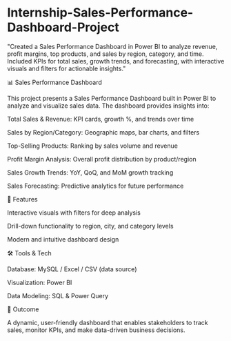 # Internship-Sales-Performance-Dashboard-Project
"Created a Sales Performance Dashboard in Power BI to analyze revenue, profit margins, top products, and sales by region, category, and time. Included KPIs for total sales, growth trends, and forecasting, with interactive visuals and filters for actionable insights."


📊 Sales Performance Dashboard

This project presents a Sales Performance Dashboard built in Power BI to analyze and visualize sales data. The dashboard provides insights into:

Total Sales & Revenue: KPI cards, growth %, and trends over time

Sales by Region/Category: Geographic maps, bar charts, and filters

Top-Selling Products: Ranking by sales volume and revenue

Profit Margin Analysis: Overall profit distribution by product/region

Sales Growth Trends: YoY, QoQ, and MoM growth tracking

Sales Forecasting: Predictive analytics for future performance

🚀 Features

Interactive visuals with filters for deep analysis

Drill-down functionality to region, city, and category levels

Modern and intuitive dashboard design

🛠️ Tools & Tech

Database: MySQL / Excel / CSV (data source)

Visualization: Power BI

Data Modeling: SQL & Power Query

🎯 Outcome

A dynamic, user-friendly dashboard that enables stakeholders to track sales, monitor KPIs, and make data-driven business decisions.
